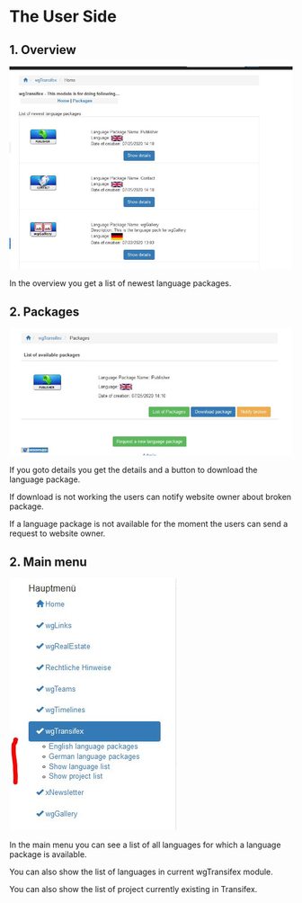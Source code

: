 # The User Side

## 1. Overview

![](.gitbook/assets/5userside1.jpg)

In the overview you get a list of newest language packages.

## 2. Packages

![](.gitbook/assets/5userside2.jpg)

If you goto details you get the details and a button to download the language package.

If download is not working the users can notify website owner about broken package.

If a language package is not available for the moment the users can send a request to website owner.

## 2. Main menu

![](.gitbook/assets/5userside3.jpg)

In the main menu you can see a list of all languages for which a language package is available.

You can also show the list of languages in current wgTransifex module.

You can also show the list of project currently existing in Transifex.
